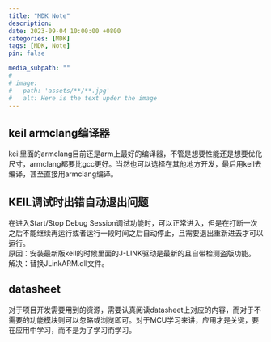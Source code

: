 ```yaml
---
title: "MDK Note"
description: 
date: 2023-09-04 10:00:00 +0800
categories: [MDK]
tags: [MDK, Note]
pin: false

media_subpath: ""
#
# image:
#   path: 'assets/**/**.jpg'
#   alt: Here is the text upder the image
---
```


## keil armclang编译器  
keil里面的armclang目前还是arm上最好的编译器，不管是想要性能还是想要优化尺寸，armclang都要比gcc更好。当然也可以选择在其他地方开发，最后用keil去编译，甚至直接用armclang编译。

## KEIL调试时出错自动退出问题
在进入Start/Stop Debug Session调试功能时，可以正常进入，但是在打断一次之后不能继续再运行或者运行一段时间之后自动停止，且需要退出重新进去才可以运行。  
原因：安装最新版keil的时候里面的J-LINK驱动是最新的且自带检测盗版功能。  
解决：替换JLinkARM.dll文件。

## datasheet
对于项目开发需要用到的资源，需要认真阅读datasheet上对应的内容，而对于不需要的功能模块则可以忽略或浏览即可。对于MCU学习来讲，应用才是关键，要在应用中学习，而不是为了学习而学习。